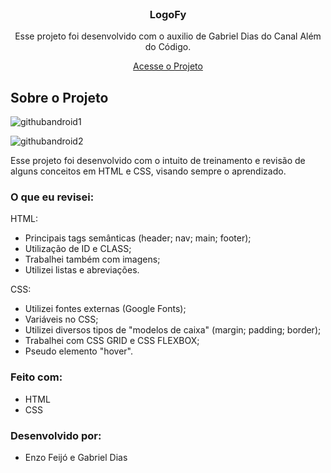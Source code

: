 <!-- PROJECT LOGO -->
<br />
<div align="center">
  <a href="https://github.com/othneildrew/Best-README-Template">
    
  </a>

  <h3 align="center">LogoFy</h3>

  <p align="center">
    Esse projeto foi desenvolvido com o auxilio de Gabriel Dias do Canal Além do Código.
  </p>
  
  <a href="https://enzfeijo.github.io/projeto-android/" target="_blank" rel="external"> Acesse o Projeto </a>
</div>

<!-- ABOUT THE PROJECT -->
## Sobre o Projeto

![githubandroid1](https://user-images.githubusercontent.com/98236401/161452689-3a7beedd-a78d-4070-9ef1-44e7d51320c1.gif)

![githubandroid2](https://user-images.githubusercontent.com/98236401/161452693-c79e425e-05d8-4111-b335-8f4811d57080.gif)

Esse projeto foi desenvolvido com o intuito de treinamento e revisão de alguns conceitos em HTML e CSS, visando sempre o aprendizado.


### O que eu revisei:

HTML:

- Principais tags semânticas (header; nav; main; footer);
- Utilização de ID e CLASS;
- Trabalhei também com imagens;
- Utilizei listas e abreviações.

CSS:

- Utilizei fontes externas (Google Fonts);
- Variáveis no CSS;
- Utilizei diversos tipos de "modelos de caixa" (margin; padding; border);
- Trabalhei com CSS GRID e CSS FLEXBOX;
- Pseudo elemento "hover".

### Feito com:

- HTML
- CSS

### Desenvolvido por:

- Enzo Feijó e Gabriel Dias
